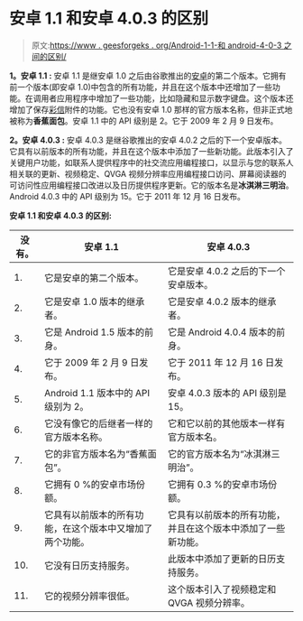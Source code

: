 # 安卓 1.1 和安卓 4.0.3 的区别

> 原文:[https://www . geesforgeks . org/Android-1-1-和 android-4-0-3 之间的区别/](https://www.geeksforgeeks.org/difference-between-android-1-1-and-android-4-0-3/)

**1。安卓 1.1 :**
安卓 1.1 是继安卓 1.0 之后由谷歌推出的[安卓](https://www.geeksforgeeks.org/introduction-to-android-development/)的第二个版本。它拥有前一个版本(即安卓 1.0)中包含的所有功能，并且在这个版本中还增加了一些功能。在调用者应用程序中增加了一些功能，比如隐藏和显示数字键盘。这个版本还增加了保存[彩信](https://www.geeksforgeeks.org/what-is-mmsmultimedia-messaging-service/)附件的功能。它也没有安卓 1.0 那样的官方版本名称，但非正式地被称为**香蕉面包**。安卓 1.1 中的 API 级别是 2。它于 2009 年 2 月 9 日发布。

**2。安卓 4.0.3 :**
安卓 4.0.3 是继谷歌推出的安卓 4.0.2 之后的下一个安卓版本。它具有以前版本的所有功能，并且在这个版本中添加了一些新功能。此版本引入了关键用户功能，如联系人提供程序中的社交流应用编程接口，以显示与您的联系人相关联的更新、视频稳定、QVGA 视频分辨率应用编程接口访问、屏幕阅读器的可访问性应用编程接口改进以及日历提供程序更新。它的版本名是**冰淇淋三明治**。Android 4.0.3 中的 API 级别为 15。它于 2011 年 12 月 16 日发布。

**安卓 1.1 和安卓 4.0.3 的区别:**

<center>

| 没有。 | 安卓 1.1 | 安卓 4.0.3 |
| --- | --- | --- |
| 1. | 它是安卓的第二个版本。 | 它是安卓 4.0.2 之后的下一个安卓版本。 |
| 2. | 它是安卓 1.0 版本的继承者。 | 它是安卓 4.0.2 版本的继承者。 |
| 3. | 它是 Android 1.5 版本的前身。 | 它是 Android 4.0.4 版本的前身。 |
| 4. | 它于 2009 年 2 月 9 日发布。 | 它于 2011 年 12 月 16 日发布。 |
| 5. | Android 1.1 版本中的 API 级别为 2。 | 安卓 4.0.3 版本的 API 级别是 15。 |
| 6. | 它没有像它的后继者一样的官方版本名称。 | 它和它以前的其他版本一样有官方版本名。 |
| 7. | 它的非官方版本名为“香蕉面包”。 | 它的官方版本名为“冰淇淋三明治”。 |
| 8. | 它拥有 0 %的安卓市场份额。 | 它拥有 0.3 %的安卓市场份额。 |
| 9. | 它具有以前版本的所有功能，在这个版本中又增加了两个功能。 | 它具有以前版本的所有功能，并且在这个版本中添加了一些新功能。 |
| 10. | 它没有日历支持服务。 | 此版本中添加了更新的日历支持服务。 |
| 11. | 它的视频分辨率很低。 | 这个版本引入了视频稳定和 QVGA 视频分辨率。 |

</center>